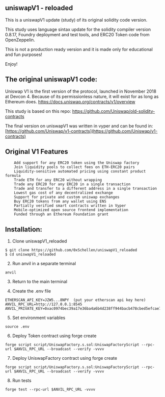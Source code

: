 ## uniswapV1 - reloaded

This is a uniswapV1 update (study) of its original solidity code version.

This study uses language sintax update for the solidity compiler version 0.8.17, Foundry deployment and test tools, and ERC20 Token code from OpenZeppelin.

This is not a production ready version and it is made only for educational and fun purposes!

Enjoy!

## The original uniswapV1 code:

Uniswap V1 is the first version of the protocol, launched in November 2018 at Devcon 4. Because of its permissionless nature, it will exist for as long as Ethereum does.
https://docs.uniswap.org/contracts/v1/overview

This study is based on this repo:
https://github.com/Uniswap/old-solidity-contracts

The final version on uniswapV1 was written in vyper and can be found in:
[https://github.com/Uniswap/v1-contracts](https://github.com/Uniswap/v1-contracts)


## Original V1 Features
        Add support for any ERC20 token using the Uniswap factory
        Join liquidity pools to collect fees on ETH-ERC20 pairs
        Liquidity-sensitive automated pricing using constant product formula
        Trade ETH for any ERC20 without wrapping
        Trade any ERC20 for any ERC20 in a single transaction
        Trade and transfer to a different address in a single transaction
        Lowest gas cost of any decentralized exchange
        Support for private and custom uniswap exchanges
        Buy ERC20 tokens from any wallet using ENS
        Partially verified smart contracts written in Vyper
        Mobile-optimized open source frontend implementation
        Funded through an Ethereum Foundation grant

## Installation:

1. Clone uniswapV1_reloaded
```
$ git clone https://github.com/0xSchellen/uniswapV1_reloaded
$ cd uniswapV1_reloaded
```

2. Run anvil in a separate terminal

```
anvil
```

3. Return to the main terminal

4. Create the .env file 

```
ETHERSCAN_API_KEY=JZW5...8NPY  (put your etherscan api key here)
ANVIL_RPC_URL=http://127.0.0.1:8545
ANVIL_PRIVATE_KEY=0xac0974bec39a17e36ba4a6b4d238ff944bacb478cbed5efcae784d7bf4f2ff80
```

5. Set environment variables

```
source .env
```

6. Deploy Token contract using forge create

```
forge script script/UniswapFactory.s.sol:UniswapFactoryScript --rpc-url $ANVIL_RPC_URL --broadcast --verify -vvvv
```

7. Deploy UniswapFactory contract using forge create
```
forge script script/UniswapFactory.s.sol:UniswapFactoryScript --rpc-url $ANVIL_RPC_URL --broadcast --verify -vvvv
```

8. Run tests
```
forge test --rpc-url $ANVIL_RPC_URL -vvvv
```
